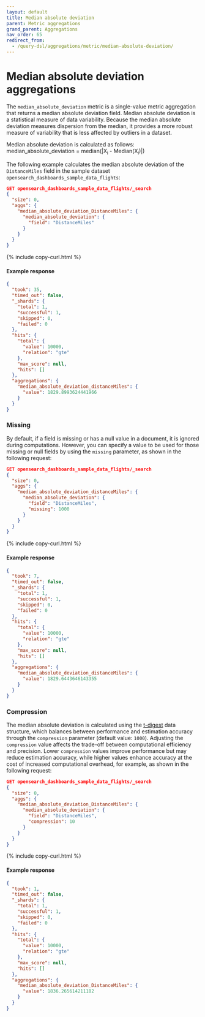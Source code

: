 ```yaml
---
layout: default
title: Median absolute deviation
parent: Metric aggregations
grand_parent: Aggregations
nav_order: 65
redirect_from:
  - /query-dsl/aggregations/metric/median-absolute-deviation/
---
```


# Median absolute deviation aggregations

The `median_absolute_deviation` metric is a single-value metric aggregation that returns a median absolute deviation field. Median absolute deviation is a statistical measure of data variability. Because the median absolute deviation measures dispersion from the median, it provides a more robust measure of variability that is less affected by outliers in a dataset. 

Median absolute deviation is calculated as follows:<br>
median_absolute_deviation = median(|X<sub>i</sub> - Median(X<sub>i</sub>)|)

The following example calculates the median absolute deviation of the `DistanceMiles` field in the sample dataset `opensearch_dashboards_sample_data_flights`:


```json
GET opensearch_dashboards_sample_data_flights/_search
{
  "size": 0,
  "aggs": {
    "median_absolute_deviation_DistanceMiles": {
      "median_absolute_deviation": {
        "field": "DistanceMiles"
      }
    }
  }
}
```
{% include copy-curl.html %}

#### Example response

```json
{
  "took": 35,
  "timed_out": false,
  "_shards": {
    "total": 1,
    "successful": 1,
    "skipped": 0,
    "failed": 0
  },
  "hits": {
    "total": {
      "value": 10000,
      "relation": "gte"
    },
    "max_score": null,
    "hits": []
  },
  "aggregations": {
    "median_absolute_deviation_distanceMiles": {
      "value": 1829.8993624441966
    }
  }
}
```

### Missing

By default, if a field is missing or has a null value in a document, it is ignored during computations. However, you can specify a value to be used for those missing or null fields by using the `missing` parameter, as shown in the following request:

```json
GET opensearch_dashboards_sample_data_flights/_search
{
  "size": 0,
  "aggs": {
    "median_absolute_deviation_distanceMiles": {
      "median_absolute_deviation": {
        "field": "DistanceMiles",
        "missing": 1000
      }
    }
  }
}
```
{% include copy-curl.html %}

#### Example response

```json
{
  "took": 7,
  "timed_out": false,
  "_shards": {
    "total": 1,
    "successful": 1,
    "skipped": 0,
    "failed": 0
  },
  "hits": {
    "total": {
      "value": 10000,
      "relation": "gte"
    },
    "max_score": null,
    "hits": []
  },
  "aggregations": {
    "median_absolute_deviation_distanceMiles": {
      "value": 1829.6443646143355
    }
  }
}
```

### Compression

The median absolute deviation is calculated using the [t-digest](https://github.com/tdunning/t-digest/tree/main) data structure, which balances between performance and estimation accuracy through the `compression` parameter (default value: `1000`). Adjusting the `compression` value affects the trade-off between computational efficiency and precision. Lower `compression` values improve performance but may reduce estimation accuracy, while higher values enhance accuracy at the cost of increased computational overhead, for example, as shown in the following request:

```json
GET opensearch_dashboards_sample_data_flights/_search
{
  "size": 0,
  "aggs": {
    "median_absolute_deviation_DistanceMiles": {
      "median_absolute_deviation": {
        "field": "DistanceMiles",
        "compression": 10
      }
    }
  }
}
```
{% include copy-curl.html %}

#### Example response

```json
{
  "took": 1,
  "timed_out": false,
  "_shards": {
    "total": 1,
    "successful": 1,
    "skipped": 0,
    "failed": 0
  },
  "hits": {
    "total": {
      "value": 10000,
      "relation": "gte"
    },
    "max_score": null,
    "hits": []
  },
  "aggregations": {
    "median_absolute_deviation_DistanceMiles": {
      "value": 1836.265614211182
    }
  }
}
```
